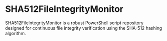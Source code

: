 # SHA512FileIntegrityMonitor
SHA512FileIntegrityMonitor is a robust PowerShell script repository designed for continuous file integrity verification using the SHA-512 hashing algorithm.
